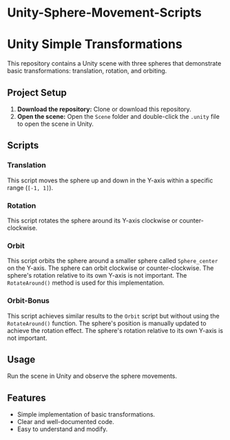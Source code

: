 ﻿# Unity-Sphere-Movement-Scripts
# Unity Simple Transformations

This repository contains a Unity scene with three spheres that demonstrate basic transformations: translation, rotation, and orbiting.

## Project Setup

1. **Download the repository:** Clone or download this repository.
2. **Open the scene:** Open the `Scene` folder and double-click the `.unity` file to open the scene in Unity.

## Scripts

### Translation

This script moves the sphere up and down in the Y-axis within a specific range (`[-1, 1]`).

### Rotation

This script rotates the sphere around its Y-axis clockwise or counter-clockwise.

### Orbit

This script orbits the sphere around a smaller sphere called `Sphere_center` on the Y-axis. The sphere can orbit clockwise or counter-clockwise. The sphere's rotation relative to its own Y-axis is not important. The `RotateAround()` method is used for this implementation.

### Orbit-Bonus 

This script achieves similar results to the `Orbit` script but without using the `RotateAround()` function. The sphere's position is manually updated to achieve the rotation effect. The sphere's rotation relative to its own Y-axis is not important.

## Usage

Run the scene in Unity and observe the sphere movements.

## Features

* Simple implementation of basic transformations.
* Clear and well-documented code.
* Easy to understand and modify.
